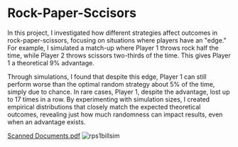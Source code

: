 # Rock-Paper-Sccisors
In this project, I investigated how different strategies affect outcomes in rock-paper-scissors, focusing on situations where players have an "edge." For example, I simulated a match-up where Player 1 throws rock half the time, while Player 2 throws scissors two-thirds of the time. This gives Player 1 a theoretical 9% advantage.

Through simulations, I found that despite this edge, Player 1 can still perform worse than the optimal random strategy about 5% of the time, simply due to chance. In rare cases, Player 1, despite the advantage, lost up to 17 times in a row. By experimenting with simulation sizes, I created empirical distributions that closely match the expected theoretical outcomes, revealing just how much randomness can impact results, even when an advantage exists.

[Scanned Documents.pdf](https://github.com/user-attachments/files/17671434/Scanned.Documents.pdf)
![rps1billsim](https://github.com/user-attachments/assets/0739508e-2e13-45d2-b860-b62f2d572891)
